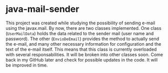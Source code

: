 # java-mail-sender

This project was created while studying the possibility of sending e-mail using the javax.mail.
By now, there are two classes implemented. One class (`UserMailData`) holds the data related to the sender mail (user name and password). The other (`EnvioDeEmail`) provides the method to actually send the e-mail, and many other necessary information for configuration and the text of the e-mail itself. 
This means that this class is currently overloaded with several responsabilities. It will be broken into other classes soon.
Come back in my GitHub later and check for possible updates in the code. It will be improved in time.
